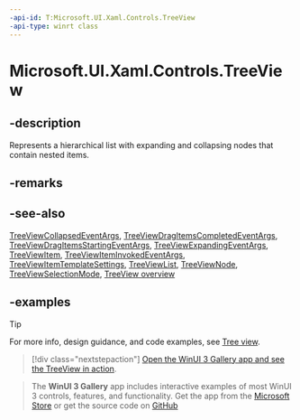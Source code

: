 ```yaml
---
-api-id: T:Microsoft.UI.Xaml.Controls.TreeView
-api-type: winrt class
---
```

<!-- Class syntax.
public class TreeView : Control, Control
-->

# Microsoft.UI.Xaml.Controls.TreeView

## -description

Represents a hierarchical list with expanding and collapsing nodes that contain nested items.

## -remarks

## -see-also

[TreeViewCollapsedEventArgs](treeviewcollapsedeventargs.md), [TreeViewDragItemsCompletedEventArgs](treeviewdragitemscompletedeventargs.md), [TreeViewDragItemsStartingEventArgs](treeviewdragitemsstartingeventargs.md), [TreeViewExpandingEventArgs](treeviewexpandingeventargs.md), [TreeViewItem](treeviewitem.md), [TreeViewItemInvokedEventArgs](treeviewiteminvokedeventargs.md), [TreeViewItemTemplateSettings](treeviewitemtemplatesettings.md), [TreeViewList](treeviewlist.md), [TreeViewNode](treeviewnode.md), [TreeViewSelectionMode](treeviewselectionmode.md), [TreeView overview](/windows/apps/design/controls/tree-view)

## -examples

> [!TIP]
> For more info, design guidance, and code examples, see [Tree view](/windows/apps/design/controls/tree-view).

> [!div class="nextstepaction"]
> [Open the WinUI 3 Gallery app and see the TreeView in action](winui3gallery:/item/TreeView).

> The **WinUI 3 Gallery** app includes interactive examples of most WinUI 3 controls, features, and functionality. Get the app from the [Microsoft Store](https://www.microsoft.com/store/productId/9P3JFPWWDZRC) or get the source code on [GitHub](https://github.com/microsoft/WinUI-Gallery)
